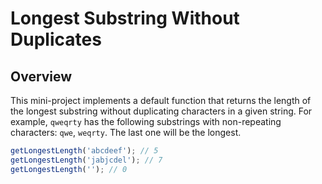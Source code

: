 # Longest Substring Without Duplicates

## Overview

This mini-project implements a default function that returns the length of the longest substring without duplicating characters in a given string. For example, `qweqrty` has the following substrings with non-repeating characters: `qwe`, `weqrty`. The last one will be the longest.

```js
getLongestLength('abcdeef'); // 5
getLongestLength('jabjcdel'); // 7
getLongestLength(''); // 0
```
